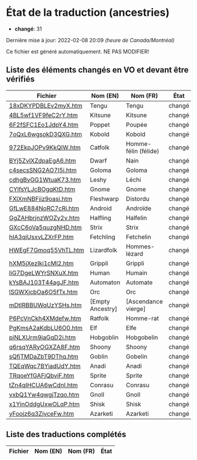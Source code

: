 # État de la traduction (ancestries)

 * **changé**: 31


Dernière mise à jour: 2022-02-08 20:09 *(heure de Canada/Montréal)*

Ce fichier est généré automatiquement. NE PAS MODIFIER!
## Liste des éléments changés en VO et devant être vérifiés

| Fichier   | Nom (EN)    | Nom (FR)    | État |
|-----------|-------------|-------------|:----:|
|[18xDKYPDBLEv2myX.htm](ancestries/18xDKYPDBLEv2myX.htm)|Tengu|Tengu|changé|
|[4BL5wf1VF9feC2rY.htm](ancestries/4BL5wf1VF9feC2rY.htm)|Kitsune|Kitsune|changé|
|[6F2fSFC1Eo1JdpY4.htm](ancestries/6F2fSFC1Eo1JdpY4.htm)|Poppet|Poupée|changé|
|[7oQxL6wgsokD3QXG.htm](ancestries/7oQxL6wgsokD3QXG.htm)|Kobold|Kobold|changé|
|[972EkpJOPv9KkQIW.htm](ancestries/972EkpJOPv9KkQIW.htm)|Catfolk|Homme-félin (félide)|changé|
|[BYj5ZvlXZdpaEgA6.htm](ancestries/BYj5ZvlXZdpaEgA6.htm)|Dwarf|Nain|changé|
|[c4secsSNG2AO7I5i.htm](ancestries/c4secsSNG2AO7I5i.htm)|Goloma|Goloma|changé|
|[cdhgByGG1WtuaK73.htm](ancestries/cdhgByGG1WtuaK73.htm)|Leshy|Léchi|changé|
|[CYlfsYLJcBOgqKtD.htm](ancestries/CYlfsYLJcBOgqKtD.htm)|Gnome|Gnome|changé|
|[FXlXmNBFiiz9oasi.htm](ancestries/FXlXmNBFiiz9oasi.htm)|Fleshwarp|Distordu|changé|
|[GfLwE884NoRC7cRi.htm](ancestries/GfLwE884NoRC7cRi.htm)|Android|Androïde|changé|
|[GgZAHbrjnzWOZy2v.htm](ancestries/GgZAHbrjnzWOZy2v.htm)|Halfling|Halfelin|changé|
|[GXcC6oVa5quzgNHD.htm](ancestries/GXcC6oVa5quzgNHD.htm)|Strix|Strix|changé|
|[hIA3qiUsxvLZXrFP.htm](ancestries/hIA3qiUsxvLZXrFP.htm)|Fetchling|Fetchelin|changé|
|[HWEgF7Gmoq55VhTL.htm](ancestries/HWEgF7Gmoq55VhTL.htm)|Lizardfolk|Hommes-lézard|changé|
|[hXM5jXezIki1cMI2.htm](ancestries/hXM5jXezIki1cMI2.htm)|Grippli|Grippli|changé|
|[IiG7DgeLWYrSNXuX.htm](ancestries/IiG7DgeLWYrSNXuX.htm)|Human|Humain|changé|
|[kYsBAJ103T44agJF.htm](ancestries/kYsBAJ103T44agJF.htm)|Automaton|Automate|changé|
|[lSGWXjcbOa6O5fTx.htm](ancestries/lSGWXjcbOa6O5fTx.htm)|Orc|Orc|changé|
|[mDtlRBBUWqUzYSHs.htm](ancestries/mDtlRBBUWqUzYSHs.htm)|[Empty Ancestry]|[Ascendance vierge]|changé|
|[P6PcVnCkh4XMdefw.htm](ancestries/P6PcVnCkh4XMdefw.htm)|Ratfolk|Homme-rat|changé|
|[PgKmsA2aKdbLU6O0.htm](ancestries/PgKmsA2aKdbLU6O0.htm)|Elf|Elfe|changé|
|[piNLXUrm9iaGqD2i.htm](ancestries/piNLXUrm9iaGqD2i.htm)|Hobgoblin|Hobgobelin|changé|
|[q6rsqYARyOGXZA8F.htm](ancestries/q6rsqYARyOGXZA8F.htm)|Shoony|Shoony|changé|
|[sQfjTMDaZbT9DThq.htm](ancestries/sQfjTMDaZbT9DThq.htm)|Goblin|Gobelin|changé|
|[TQEqWqc7BYiadUdY.htm](ancestries/TQEqWqc7BYiadUdY.htm)|Anadi|Anadi|changé|
|[TRqoeYfGAFjQbviF.htm](ancestries/TRqoeYfGAFjQbviF.htm)|Sprite|Sprite|changé|
|[tZn4qIHCUA6wCdnI.htm](ancestries/tZn4qIHCUA6wCdnI.htm)|Conrasu|Conrasu|changé|
|[vxbQ1Yw4qwgjTzqo.htm](ancestries/vxbQ1Yw4qwgjTzqo.htm)|Gnoll|Gnoll|changé|
|[x1YinOddgUxwOLqP.htm](ancestries/x1YinOddgUxwOLqP.htm)|Shisk|Shisk|changé|
|[yFoojz6q3ZjvceFw.htm](ancestries/yFoojz6q3ZjvceFw.htm)|Azarketi|Azarketi|changé|

## Liste des traductions complétés

| Fichier   | Nom (EN)    | Nom (FR)    | État |
|-----------|-------------|-------------|:----:|

